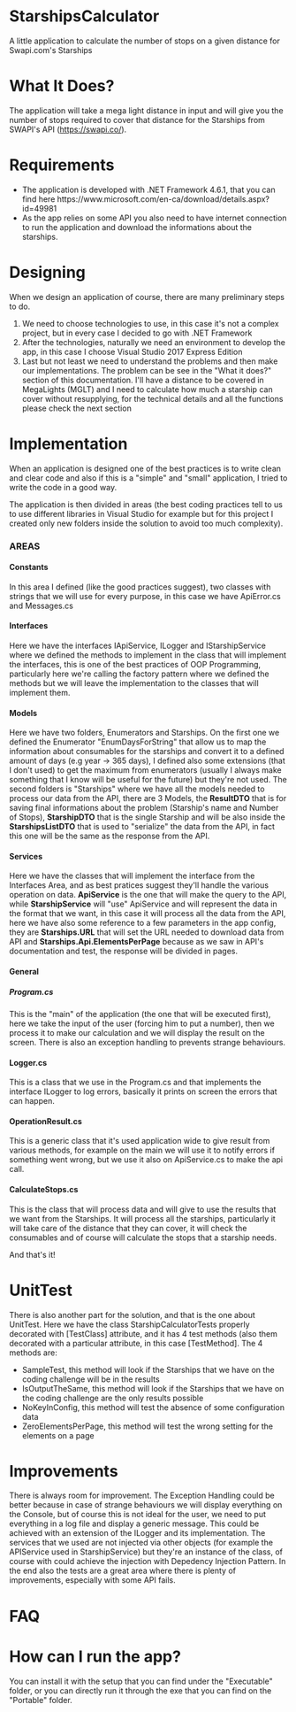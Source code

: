 # StarshipsCalculator
A little application to calculate the number of stops on a given distance for Swapi.com's Starships

# What It Does?
The application will take a mega light distance in input and will give you the number of stops required to cover that distance for the Starships from SWAPI's API (https://swapi.co/).

# Requirements
<ul>
  <li>The application is developed with .NET Framework 4.6.1, that you  can find here https://www.microsoft.com/en-ca/download/details.aspx?id=49981</li>
  <li> As the app relies on some API you also need to have internet connection to run the application and download the informations about the starships. </li>
  </ul>

# Designing
When we design an application of course, there are many preliminary steps to do.
<ol type="1">
  <li>We need to choose technologies to use, in this case it's not a complex project, but in every case I decided to go with .NET Framework</li>
  <li> After the technologies, naturally we need an environment to develop the app, in this case I choose Visual Studio 2017 Express Edition</li>
  <li>Last but not least we need to understand the problems and then make our implementations. The problem can be see in the "What it does?" section of this documentation.
  I'll have a distance to be covered in MegaLights (MGLT) and I need to calculate how much a starship can cover without resupplying, for the technical details and all the functions please check the next section</li>
</ol>

# Implementation
When an application is designed one of the best practices is to write clean and clear code and also if this is a "simple" and "small" application, I tried to write the code in a good way.

The application is then divided in areas (the best coding practices tell to us to use different libraries in Visual Studio for example but for this project I created only new folders inside the solution to avoid too much complexity).

<h3>AREAS</h3>

<h4>Constants</h4>
In this area I defined (like the good practices suggest), two classes with strings that we will use for every purpose, in this case we have ApiError.cs and Messages.cs
<h4>Interfaces</h4>
Here we have the interfaces IApiService, ILogger and IStarshipService where we defined the methods to implement in the class that will implement the interfaces, this is one of the best practices of OOP Programming, particularly here we're calling the factory pattern where we defined the methods but we will leave the implementation to the classes that will implement them.

<h4>Models</h4>
Here we have two folders, Enumerators and Starships.
On the first one we defined the Enumerator "EnumDaysForString" that allow us to map the information about consumables for the starships and convert it to a defined amount of days (e.g year -> 365 days), I defined also some extensions (that I don't used) to get the maximum from enumerators (usually I always make something that I know will be useful for the future) but they're not used.
The second folders is "Starships" where we have all the models needed to process our data from the API, there are 3 Models, the <b>ResultDTO</b> that is for saving final informations about the problem (Starship's name and Number of Stops), <b>StarshipDTO</b> that is the single Starship and will be also inside the <b>StarshipsListDTO</b> that is used to "serialize" the data from the API, in fact this one will be the same as the response from the API.

<h4>Services</h4>
Here we have the classes that will implement the interface from the Interfaces Area, and as best pratices suggest they'll handle the various operation on data.
<b>ApiService</b> is the one that will make the query to the API, while <b>StarshipService</b> will "use" ApiService and will represent the data in the format that we want, in this case it will process all the data from the API, here we have also some reference to a few parameters in the app config, they are <b>Starships.URL</b> that will set the URL needed to download data from API and <b>Starships.Api.ElementsPerPage</b> because as we saw in API's documentation and test, the response will be divided in pages.
<h4>General</h4>
<h5><b>Program.cs</b></h5>
This is the "main" of the application (the one that will be executed first), here we take the input of the user (forcing him to put a number), then we process it to make our calculation and we will display the result on the screen. There is also an exception handling to prevents strange behaviours.

<h4><b>Logger.cs</b></h4>
This is a class that we use in the Program.cs and that implements the interface ILogger to log errors, basically it prints on screen the errors that can happen.

<h4><b>OperationResult.cs</b></h4>
This is a generic class that it's used application wide to give result from various methods, for example on the main we will use it to notify errors if something went wrong, but we use it also on ApiService.cs to make the api call.

<h4><b>CalculateStops.cs</b></h4>
This is the class that will process data and will give to use the results that we want from the Starships.
It will process all the starships, particularly it will take care of the distance that they can cover, it will check the consumables and of course will calculate the stops that a starship needs.

And that's it!

# UnitTest
There is also another part for the solution, and that is the one about UnitTest. Here we have the class StarshipCalculatorTests properly decorated with [TestClass] attribute, and it has 4 test methods (also them decorated with a particular attribute, in this case [TestMethod].
The 4 methods are:
<ul>
  <li>SampleTest, this method will look if the Starships that we have on the coding challenge will be in the results</li>
  <li>IsOutputTheSame, this method will look if the Starships that we have on the coding challenge are the only results possible</li>
  <li>NoKeyInConfig, this method will test the absence of some configuration data</li>
  <li>ZeroElementsPerPage, this method will test the wrong setting for the elements on a page </li>
 </ul>

# Improvements
There is always room for improvement.
The Exception Handling could be better because in case of strange behaviours we will display everything on the Console, but of course this is not ideal for the user, we need to put everything in a log file and display a generic message. This could be achieved with an extension of the ILogger and its implementation.
The services that we used are not injected via other objects (for example the APIService used in StarshipService) but they're an instance of the class, of course with could achieve the injection with Depedency Injection Pattern.
In the end also the tests are a great area where there is plenty of improvements, especially with some API fails.

# FAQ
# How can I run the app?
You can install it with the setup that you can find under the "Executable" folder, or you can directly run it through the exe that you can find on the "Portable" folder.
